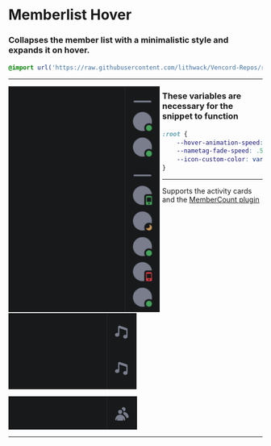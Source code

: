 
# Memberlist Hover
### Collapses the member list with a minimalistic style and expands it on hover.
```css
@import url('https://raw.githubusercontent.com/lithwack/Vencord-Repos/refs/heads/main/Memberlist%20Hover');
```
---

<img align="left" width="300" src="Images/Memberlist.gif"> <img align="left" width="5" height="450" src="Images/gap.png">

### These variables are necessary for the snippet to function
```css
:root {
    --hover-animation-speed: 0.3s;
    --nametag-fade-speed: .5s ease-in;
    --icon-custom-color: var(--channels-default);
}
```

---
Supports the activity cards and the [MemberCount plugin](https://vencord.dev/plugins/MemberCount)
<p>
    <img align="center" src="Images/Activity-Cards.gif" >
    <p>
    <img align="center" src="Images/MemberCount.gif" >
</p>

---

